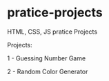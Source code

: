 # pratice-projects

HTML, CSS, JS pratice Projects

Projects:

1 - Guessing Number Game

2 - Random Color Generator
